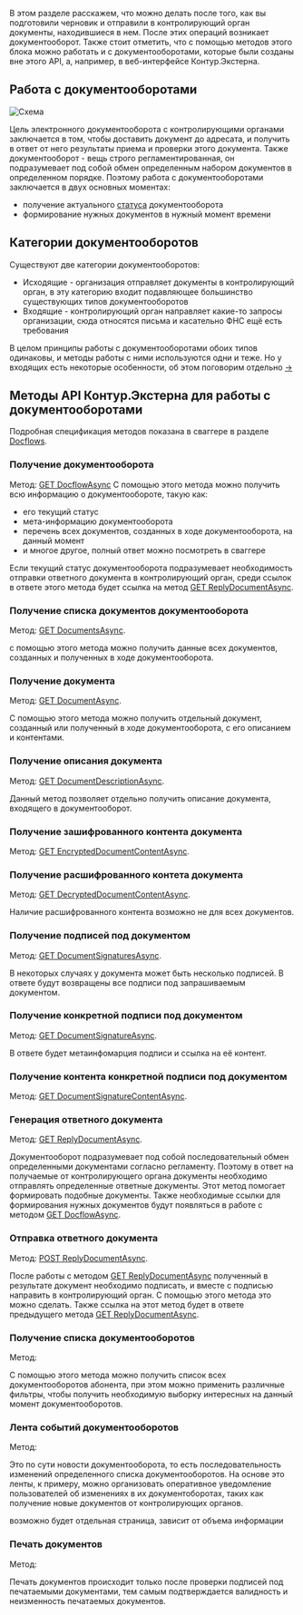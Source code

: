 В этом разделе расскажем, что можно делать после того, как вы подготовили черновик и отправили в контролирующий орган документы, находившиеся в нем. После этих операций возникает документооборот. Также стоит отметить, что с помощью методов этого блока можно работать и с документооборотами, которые были созданы вне этого API, а, например, в веб-интерфейсе Контур.Экстерна.

## Работа с документооборотами
![Схема](https://github.com/skbkontur/extern-api-docs/blob/master/images/Схема%20работы%20с%20ДО.jpg)

Цель электронного документооборота с контролирующими органами заключается в том, чтобы доставить документ до адресата, и получить в ответ от него результаты приема и проверки этого документа. Также документооборот - вещь строго регламентированная, он подразумевает под собой обмен определенным набором документов в определенном порядке. Поэтому работа с документооборотами заключается в двух основных моментах:
* получение актуального [статуса](https://github.com/skbkontur/extern-api-docs/blob/master/manuals/Статусы%20ДО.md) документооборота
* формирование нужных документов в нужный момент времени

## Категории документооборотов
Существуют две категории документооборотов:
* Исходящие - организация отправляет документы в контролирующий орган, в эту категорию входит подавляющее большинство существующих типов документооборотов
* Входящие - контролирующий орган направляет какие-то запросы организации, сюда относятся письма и касательно ФНС ещё есть требования

В целом принципы работы с документооборотами обоих типов одинаковы, и методы работы с ними используются одни и теже. Но у входящих есть некоторые особенности, об этом поговорим отдельно [->](https://github.com/skbkontur/extern-api-docs/blob/master/Входящий%20ДО.md)

## Методы API Контур.Экстерна для работы с документооборотами
Подробная спецификация методов показана в сваггере в разделе [Docflows](http://extern-api.testkontur.ru/swagger/ui/index#/Docflows).

### Получение документооборота
Метод: [GET DocflowAsync](http://extern-api.testkontur.ru/swagger/ui/index#!/Docflows/Docflows_GetDocflowAsync)
С помощью этого метода можно получить всю информацию о документообороте, такую как:
* его текущий статус
* мета-информацию документооборота
* перечень всех документов, созданных в ходе документооборота, на данный момент
* и многое другое, полный ответ можно посмотреть в сваггере

Если текущий статус документооборота подразумевает необходимость отправки ответного документа в контролирующий орган, среди ссылок в ответе этого метода будет ссылка на метод [GET ReplyDocumentAsync](http://extern-api.testkontur.ru/swagger/ui/index#!/Docflows/Docflows_GetReplyDocumentAsync).

### Получение списка документов документооборота
Метод: [GET DocumentsAsync](http://extern-api.testkontur.ru/swagger/ui/index#!/Docflows/Docflows_GetDocumentsAsync).

с помощью этого метода можно получить данные всех документов, созданных и полученных в ходе документооборота.

### Получение документа
Метод: [GET DocumentAsync](http://extern-api.testkontur.ru/swagger/ui/index#!/Docflows/Docflows_GetDocumentAsync).

C помощью этого метода можно получить отдельный документ, созданный или полученный в ходе документооборота, с его описанием и контентами.

### Получение описания документа
Метод: [GET DocumentDescriptionAsync](http://extern-api.testkontur.ru/swagger/ui/index#!/Docflows/Docflows_GetDocumentDescriptionAsync).

Данный метод позволяет отдельно получить описание документа, входящего в документооборот.

### Получение зашифрованного контента документа
Метод: [GET EncryptedDocumentContentAsync](http://extern-api.testkontur.ru/swagger/ui/index#!/Docflows/Docflows_GetEncryptedDocumentContentAsync).

### Получение расшифрованного контета документа
Метод: [GET DecryptedDocumentContentAsync](http://extern-api.testkontur.ru/swagger/ui/index#!/Docflows/Docflows_GetDecryptedDocumentContentAsync).

Наличие расшифрованного контента возможно не для всех документов.

### Получение подписей под документом
Метод: [GET DocumentSignaturesAsync](http://extern-api.testkontur.ru/swagger/ui/index#!/Docflows/Docflows_GetDocumentSignaturesAsync).

В некоторых случаях у документа может быть несколько подписей. В ответе будут возвращены все подписи под запрашиваемым документом.

### Получение конкретной подписи под документом
Метод: [GET DocumentSignatureAsync](http://extern-api.testkontur.ru/swagger/ui/index#!/Docflows/Docflows_GetDocumentSignatureAsync).

В ответе будет метаинфомарция подписи и ссылка на её контент.

### Получение контента конкретной подписи под документом
Метод: [GET DocumentSignatureContentAsync](http://extern-api.testkontur.ru/swagger/ui/index#!/Docflows/Docflows_GetDocumentSignatureContentAsync).

### Генерация ответного документа
Метод: [GET ReplyDocumentAsync](http://extern-api.testkontur.ru/swagger/ui/index#!/Docflows/Docflows_GetReplyDocumentAsync).

Документооборот подразумевает под собой последовательный обмен определенными документами согласно регламенту. Поэтому в ответ на получаемые от контролирующего органа документы необходимо отправлять определенные ответные документы. Этот метод помогает формировать подобные документы. Также необходимые ссылки для формирования нужных документов будут появляться в работе с методом [GET DocflowAsync](http://extern-api.testkontur.ru/swagger/ui/index#!/Docflows/Docflows_GetDocflowAsync).

### Отправка ответного документа
Метод: [POST ReplyDocumentAsync](http://extern-api.testkontur.ru/swagger/ui/index#!/Docflows/Docflows_SendReplyDocumentAsync).

После работы с методом [GET ReplyDocumentAsync](http://extern-api.testkontur.ru/swagger/ui/index#!/Docflows/Docflows_GetReplyDocumentAsync) полученный в результате документ необходимо подписать, и вместе с подписью направить в контролирующий орган. С помощью этого метода это можно сделать. Также ссылка на этот метод будет в ответе предыдущего метода [GET ReplyDocumentAsync](http://extern-api.testkontur.ru/swagger/ui/index#!/Docflows/Docflows_GetReplyDocumentAsync).

### Получение списка документооборотов
Метод:

С помощью этого метода можно получить список всех документооборотов абонента, при этом можно применить различные фильтры, чтобы получить необходимую выборку интересных на данный момент документооборотов.

### Лента событий документооборотов
Метод:

Это по сути новости документооборота, то есть последовательность изменений определенного списка документооборотов. На основе это ленты, к примеру, можно организовать оперативное уведомление пользователей об изменениях в их документоборотах, таких как получение новые документов от контролирующих органов.

возможно будет отдельная страница, зависит от объема информации

### Печать документов
Метод:

Печать документов происходит только после проверки подписей под печатаемыми документами, тем самым подтверждается валидность и неизменность печатаемых документов.
